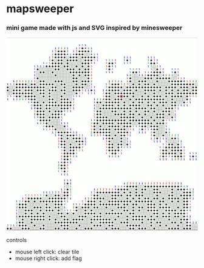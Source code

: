 # mapsweeper

### mini game made with js and SVG inspired by minesweeper
![Preview of the Game displaying world countries in EPSG:3857](./mapsweeper-screenshot.png)

controls
- mouse left click: clear tile
- mouse right click: add flag
